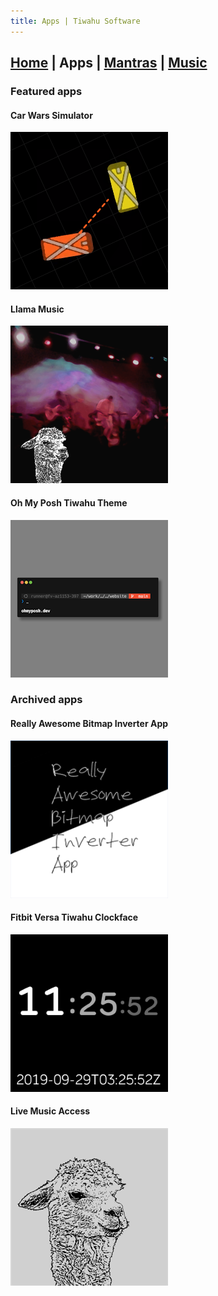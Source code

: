 ```yaml
---
title: Apps | Tiwahu Software
---
```


## [Home] | Apps | [Mantras] | [Music]

### Featured apps

#### Car Wars Simulator

[![Car Wars Simulator][cw-img]](./cw-sim)

#### Llama Music

[![Llama Music][store-lma-img]](./llama-music)

#### Oh My Posh Tiwahu Theme

[![Oh My Posh Tiwahu Theme][ohmyposh-tiwahu-img]](https://ohmyposh.dev/docs/themes#tiwahu)

### Archived apps

#### Really Awesome Bitmap Inverter App

[![Really Awesome Bitmap Inverter App][store-rabia-img]](./rabia)

#### Fitbit Versa Tiwahu Clockface

[![Tiwahu Clock][store-clockface-img]](./tiwahu-clock)

#### Live Music Access

[![Live Music Access][store-lma-legacy-img]](./live-music-access)

[home]: ../index.md
[apps]: ../apps/index.md
[mantras]: ../mantras/index.md
[music]: ../music/index.md

[cw-img]: ../img/cw-sim-252x252.png
[store-lma-img]: ../img/store-lma-252x252.png
[store-clockface-img]: ../img/store-tiwahu-clock-252x252.png
[store-rabia-img]: ../img/store-rabia-252x252.png
[store-lma-legacy-img]: ../img/store-lma-legacy-252x252.png
[ohmyposh-tiwahu-img]: ../img/ohmyposh-tiwahu-252x252.png
